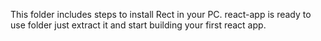 This folder includes steps to install Rect in your PC.
react-app is ready to use folder just extract it and start building your first react app. 

